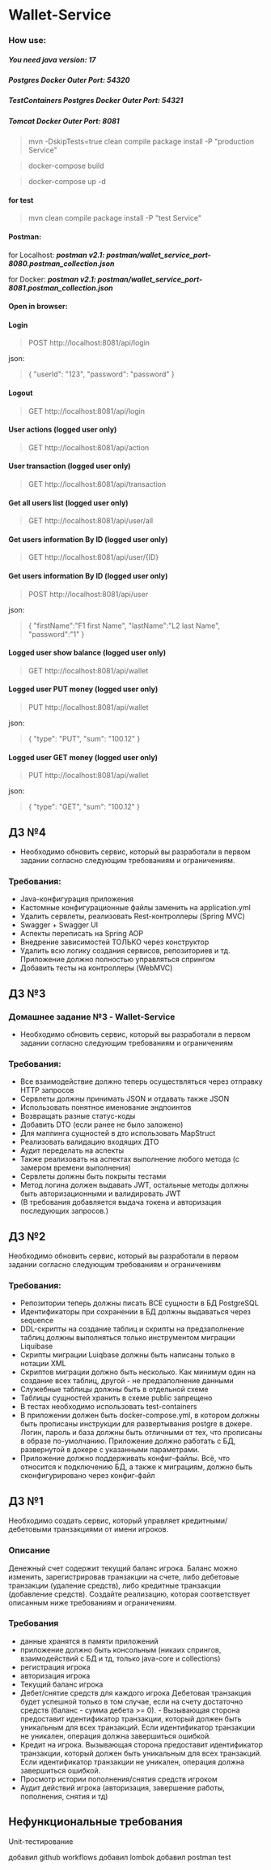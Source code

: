 # Wallet-Service

### How use:

##### You need java version: 17

##### Postgres Docker Outer Port: 54320

##### TestContainers Postgres Docker Outer Port: 54321

##### Tomcat Docker Outer Port: 8081

> mvn -DskipTests=true clean compile package install -P "production Service"

> docker-compose build

> docker-compose up -d

#### for test

> mvn clean compile package install -P "test Service"

#### Postman:

for Localhost:
_**postman v2.1: postman/wallet_service_port-8080.postman_collection.json**_

for Docker:
_**postman v2.1: postman/wallet_service_port-8081.postman_collection.json**_

#### Open in browser:

#### Login

> POST http://localhost:8081/api/login

json:
> {
> "userId": "123",
> "password": "password"
> }

#### Logout

> GET http://localhost:8081/api/login

#### User actions (logged user only)

> GET http://localhost:8081/api/action

#### User transaction (logged user only)

> GET http://localhost:8081/api/transaction

#### Get all users list (logged user only)

> GET http://localhost:8081/api/user/all

#### Get users information By ID (logged user only)

> GET http://localhost:8081/api/user/{ID}

#### Get users information By ID (logged user only)

> POST http://localhost:8081/api/user

json:
> {
> "firstName":"F1 first Name",
> "lastName":"L2 last Name",
> "password":"1"
> }

#### Logged user show balance (logged user only)

> GET http://localhost:8081/api/wallet

#### Logged user PUT money (logged user only)

> PUT http://localhost:8081/api/wallet

json:
> {
> "type": "PUT",
> "sum": "100.12"
> }

#### Logged user GET money (logged user only)

> PUT http://localhost:8081/api/wallet

json:
> {
> "type": "GET",
> "sum": "100.12"
> }

## ДЗ №4

- Необходимо обновить сервис, который вы разработали в первом задании согласно следующим требованиям и ограничениям.

### Требования:

- Java-конфигурация приложения
- Кастомные конфигурационные файлы заменить на application.yml
- Удалить сервлеты, реализовать Rest-контроллеры (Spring MVC)
- Swagger + Swagger UI
- Аспекты переписать на Spring AOP
- Внедрение зависимостей ТОЛЬКО через конструктор
- Удалить всю логику создания сервисов, репозиториев и тд. Приложение должно полностью управляться спрингом
- Добавить тесты на контроллеры (WebMVC)

## ДЗ №3

### Домашнее задание №3 - Wallet-Service

- Необходимо обновить сервис, который вы разработали в первом задании согласно следующим требованиям и ограничениям

### Требования:

- Все взаимодействие должно теперь осуществляться через отправку HTTP запросов
- Сервлеты должны принимать JSON и отдавать также JSON
- Использовать понятное именование эндпоинтов
- Возвращать разные статус-коды
- Добавить DTO (если ранее не было заложено)
- Для маппинга сущностей в дто использовать MapStruct
- Реализовать валидацию входящих ДТО
- Аудит переделать на аспекты
- Также реализовать на аспектах выполнение любого метода (с замером времени выполнения)
- Сервлеты должны быть покрыты тестами
- Метод логина должен выдавать JWT, остальные методы должны быть авторизационными и валидировать JWT
- (В требования добавляется выдача токена и авторизация последующих запросов.)

## ДЗ №2

Необходимо обновить сервис, который вы разработали в первом задании согласно следующим требованиям и ограничениям

### Требования:

- Репозитории теперь должны писать ВСЕ сущности в БД PostgreSQL
- Идентификаторы при сохранении в БД должны выдаваться через sequence
- DDL-скрипты на создание таблиц и скрипты на предзаполнение таблиц должны выполняться только инструментом миграции
  Liquibase
- Скрипты миграции Luiqbase должны быть написаны только в нотации XML
- Скриптов миграции должно быть несколько. Как минимум один на создание всех таблиц, другой - не предзаполнение данными
- Служебные таблицы должны быть в отдельной схеме
- Таблицы сущностей хранить в схеме public запрещено
- В тестах необходимо использовать test-containers
- В приложении должен быть docker-compose.yml, в котором должны быть прописаны инструкции для развертывания postgre в
  докере. Логин, пароль и база должны быть отличными от тех, что прописаны в образе по-умолчанию. Приложение должно
  работать с БД, развернутой в докере с указанными параметрами.
- Приложение должно поддерживать конфиг-файлы. Всё, что относится к подключению БД, а также к миграциям, должно быть
  сконфигурировано через конфиг-файл

## ДЗ №1

Необходимо создать сервис, который управляет кредитными/дебетовыми транзакциями от имени игроков.

### Описание

Денежный счет содержит текущий баланс игрока. Баланс можно изменить, зарегистрировав транзакции на счете, либо дебетовые
транзакции (удаление средств), либо кредитные транзакции (добавление средств). Создайте реализацию, которая
соответствует описанным ниже требованиям и ограничениям.

### Требования

- данные хранятся в памяти приложений
- приложение должно быть консольным (никаих спрингов, взаимодействий с БД и тд, только java-core и collections)
- регистрация игрока
- авторизация игрока
- Текущий баланс игрока
- Дебет/снятие средств для каждого игрока Дебетовая транзакция будет успешной только в том случае, если на счету
  достаточно средств (баланс - сумма дебета >= 0). - Вызывающая сторона предоставит идентификатор транзакции, который
  должен быть уникальным для всех транзакций. Если идентификатор транзакции не уникален, операция должна завершиться
  ошибкой.
- Кредит на игрока. Вызывающая сторона предоставит идентификатор транзакции, который должен быть уникальным для всех
  транзакций. Если идентификатор транзакции не уникален, операция должна завершиться ошибкой.
- Просмотр истории пополнения/снятия средств игроком
- Аудит действий игрока (авторизация, завершение работы, пополнения, снятия и тд)

## Нефункциональные требования

Unit-тестирование

добавил github workflows
добавил lombok
добавил postman test